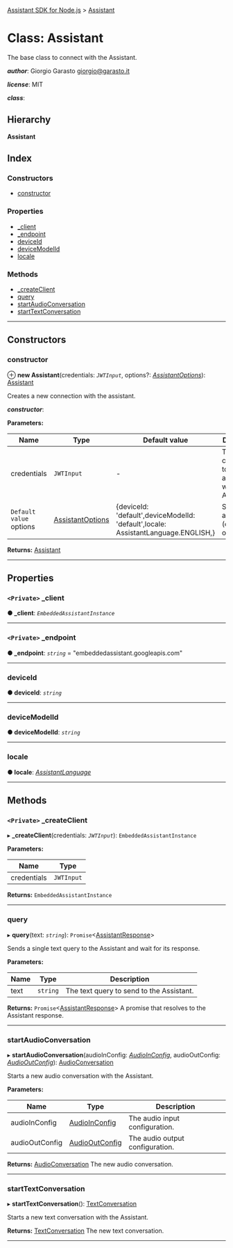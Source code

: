 [Assistant SDK for Node.js](../README.md) > [Assistant](../classes/assistant.md)

# Class: Assistant

The base class to connect with the Assistant.

*__author__*: Giorgio Garasto [giorgio@garasto.it](mailto:giorgio@garasto.it)

*__license__*: MIT

*__class__*: 

## Hierarchy

**Assistant**

## Index

### Constructors

* [constructor](assistant.md#constructor)

### Properties

* [_client](assistant.md#_client)
* [_endpoint](assistant.md#_endpoint)
* [deviceId](assistant.md#deviceid)
* [deviceModelId](assistant.md#devicemodelid)
* [locale](assistant.md#locale)

### Methods

* [_createClient](assistant.md#_createclient)
* [query](assistant.md#query)
* [startAudioConversation](assistant.md#startaudioconversation)
* [startTextConversation](assistant.md#starttextconversation)

---

## Constructors

<a id="constructor"></a>

###  constructor

⊕ **new Assistant**(credentials: *`JWTInput`*, options?: *[AssistantOptions](../interfaces/assistantoptions.md)*): [Assistant](assistant.md)

Creates a new connection with the assistant.

*__constructor__*: 

**Parameters:**

| Name | Type | Default value | Description |
| ------ | ------ | ------ | ------ |
| credentials | `JWTInput` | - |  The credentials to use to authenticate with the Assistant. |
| `Default value` options | [AssistantOptions](../interfaces/assistantoptions.md) |  {deviceId: &#x27;default&#x27;,deviceModelId: &#x27;default&#x27;,locale: AssistantLanguage.ENGLISH,} |  Some additional (optional) options. |

**Returns:** [Assistant](assistant.md)

___

## Properties

<a id="_client"></a>

### `<Private>` _client

**● _client**: *`EmbeddedAssistantInstance`*

___
<a id="_endpoint"></a>

### `<Private>` _endpoint

**● _endpoint**: *`string`* = "embeddedassistant.googleapis.com"

___
<a id="deviceid"></a>

###  deviceId

**● deviceId**: *`string`*

___
<a id="devicemodelid"></a>

###  deviceModelId

**● deviceModelId**: *`string`*

___
<a id="locale"></a>

###  locale

**● locale**: *[AssistantLanguage](../enums/assistantlanguage.md)*

___

## Methods

<a id="_createclient"></a>

### `<Private>` _createClient

▸ **_createClient**(credentials: *`JWTInput`*): `EmbeddedAssistantInstance`

**Parameters:**

| Name | Type |
| ------ | ------ |
| credentials | `JWTInput` |

**Returns:** `EmbeddedAssistantInstance`

___
<a id="query"></a>

###  query

▸ **query**(text: *`string`*): `Promise`<[AssistantResponse](../interfaces/assistantresponse.md)>

Sends a single text query to the Assistant and wait for its response.

**Parameters:**

| Name | Type | Description |
| ------ | ------ | ------ |
| text | `string` |  The text query to send to the Assistant. |

**Returns:** `Promise`<[AssistantResponse](../interfaces/assistantresponse.md)>
A promise that resolves to the Assistant response.

___
<a id="startaudioconversation"></a>

###  startAudioConversation

▸ **startAudioConversation**(audioInConfig: *[AudioInConfig](../interfaces/audioinconfig.md)*, audioOutConfig: *[AudioOutConfig](../interfaces/audiooutconfig.md)*): [AudioConversation](audioconversation.md)

Starts a new audio conversation with the Assistant.

**Parameters:**

| Name | Type | Description |
| ------ | ------ | ------ |
| audioInConfig | [AudioInConfig](../interfaces/audioinconfig.md) |  The audio input configuration. |
| audioOutConfig | [AudioOutConfig](../interfaces/audiooutconfig.md) |  The audio output configuration. |

**Returns:** [AudioConversation](audioconversation.md)
The new audio conversation.

___
<a id="starttextconversation"></a>

###  startTextConversation

▸ **startTextConversation**(): [TextConversation](textconversation.md)

Starts a new text conversation with the Assistant.

**Returns:** [TextConversation](textconversation.md)
The new text conversation.

___

